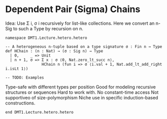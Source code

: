 # Dependent Pair (Sigma) Chains

Idea: Use Σ i, σ i recursively for list-like collections.
Here we convert an n-Sig to such a Type by recursion on n.

```lean
namespace DMT1.Lecture.hetero.hetero

-- A heterogeneous n-tuple based on a type signature σ : Fin n → Type
def HChain : (n : Nat) → (σ : Sig n) → Type
  | 0,     _ => Unit
  | n + 1, σ => Σ x : σ ⟨0, Nat.zero_lt_succ n⟩,
                HChain n (fun i => σ ⟨i.val + 1, Nat.add_lt_add_right i.isLt 1⟩)

-- TODO: Examples
```

Type-safe with different types per position
Good for modeling recursive structures or sequences
Hard to work with.
No constant-time access
Not supportiveo of size-polymorphism
Niche use in specific induction-based constructions.

```lean
end DMT1.Lecture.hetero.hetero
```
